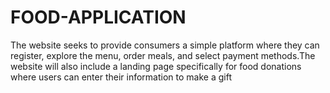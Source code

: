 # FOOD-APPLICATION
The website seeks to provide consumers a simple platform where they can register, explore the menu, order meals, and select payment methods.The website will also include a landing page specifically for food donations where users can enter their information to make a gift
